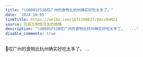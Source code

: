 ```yaml
---
title: "\U0001F53B哎广州的食物比杭州确实好吃太多了。"
date: '2024-10-05'
linkTitle: https://weibo.com/1671109627/OAcx0eMZ1
source: 包容万物恒河水的微博
description: "\U0001F53B哎广州的食物比杭州确实好吃太多了。  ..."
disable_comments: true
---
```

🔻哎广州的食物比杭州确实好吃太多了。  ...